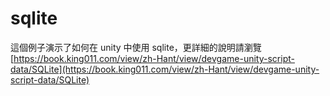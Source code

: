 # sqlite

這個例子演示了如何在 unity 中使用 sqlite，更詳細的說明請瀏覽 [https://book.king011.com/view/zh-Hant/view/devgame-unity-script-data/SQLite](https://book.king011.com/view/zh-Hant/view/devgame-unity-script-data/SQLite)

